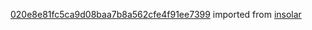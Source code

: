 [020e8e81fc5ca9d08baa7b8a562cfe4f91ee7399](https://github.com/insolar/insolar/commit/020e8e81fc5ca9d08baa7b8a562cfe4f91ee7399) imported from [insolar](https://github.com/insolar/insolar)
